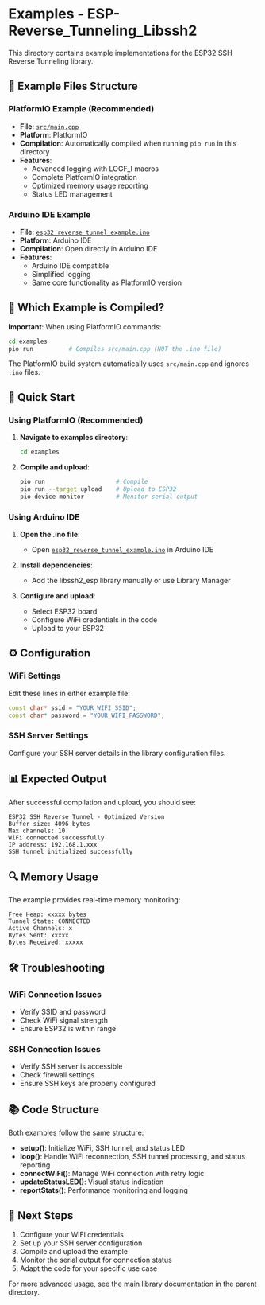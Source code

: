 # Examples - ESP-Reverse_Tunneling_Libssh2

This directory contains example implementations for the ESP32 SSH Reverse Tunneling library.

## 📁 Example Files Structure

### PlatformIO Example (Recommended)
- **File**: [`src/main.cpp`](src/main.cpp)
- **Platform**: PlatformIO
- **Compilation**: Automatically compiled when running `pio run` in this directory
- **Features**: 
  - Advanced logging with LOGF_I macros
  - Complete PlatformIO integration
  - Optimized memory usage reporting
  - Status LED management

### Arduino IDE Example
- **File**: [`esp32_reverse_tunnel_example.ino`](esp32_reverse_tunnel_example.ino)
- **Platform**: Arduino IDE
- **Compilation**: Open directly in Arduino IDE
- **Features**:
  - Arduino IDE compatible
  - Simplified logging
  - Same core functionality as PlatformIO version

## 🔧 Which Example is Compiled?

**Important**: When using PlatformIO commands:
```bash
cd examples
pio run          # Compiles src/main.cpp (NOT the .ino file)
```

The PlatformIO build system automatically uses `src/main.cpp` and ignores `.ino` files.

## 🚀 Quick Start

### Using PlatformIO (Recommended)

1. **Navigate to examples directory**:
   ```bash
   cd examples
   ```
2. **Compile and upload**:
   ```bash
   pio run                    # Compile
   pio run --target upload    # Upload to ESP32
   pio device monitor         # Monitor serial output
   ```

### Using Arduino IDE

1. **Open the .ino file**:
   - Open [`esp32_reverse_tunnel_example.ino`](esp32_reverse_tunnel_example.ino) in Arduino IDE

2. **Install dependencies**:
   - Add the libssh2_esp library manually or use Library Manager

3. **Configure and upload**:
   - Select ESP32 board
   - Configure WiFi credentials in the code
   - Upload to your ESP32

## ⚙️ Configuration

### WiFi Settings
Edit these lines in either example file:
```cpp
const char* ssid = "YOUR_WIFI_SSID";
const char* password = "YOUR_WIFI_PASSWORD";
```

### SSH Server Settings
Configure your SSH server details in the library configuration files.

## 📊 Expected Output

After successful compilation and upload, you should see:
```
ESP32 SSH Reverse Tunnel - Optimized Version
Buffer size: 4096 bytes
Max channels: 10
WiFi connected successfully
IP address: 192.168.1.xxx
SSH tunnel initialized successfully
```

## 🔍 Memory Usage

The example provides real-time memory monitoring:
```
Free Heap: xxxxx bytes
Tunnel State: CONNECTED
Active Channels: x
Bytes Sent: xxxxx
Bytes Received: xxxxx
```

## 🛠️ Troubleshooting

### WiFi Connection Issues
- Verify SSID and password
- Check WiFi signal strength
- Ensure ESP32 is within range

### SSH Connection Issues
- Verify SSH server is accessible
- Check firewall settings
- Ensure SSH keys are properly configured

## 📚 Code Structure

Both examples follow the same structure:
- **setup()**: Initialize WiFi, SSH tunnel, and status LED
- **loop()**: Handle WiFi reconnection, SSH tunnel processing, and status reporting
- **connectWiFi()**: Manage WiFi connection with retry logic
- **updateStatusLED()**: Visual status indication
- **reportStats()**: Performance monitoring and logging

## 🎯 Next Steps

1. Configure your WiFi credentials
2. Set up your SSH server configuration
3. Compile and upload the example
4. Monitor the serial output for connection status
5. Adapt the code for your specific use case

For more advanced usage, see the main library documentation in the parent directory.